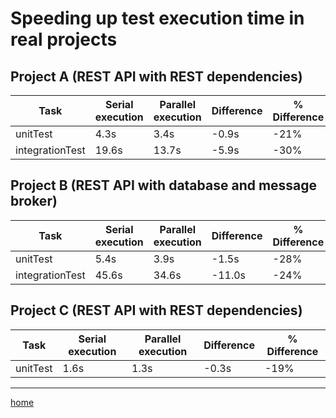 # Speeding up test execution time in real projects

## Project A (REST API with REST dependencies)

| Task            | Serial execution | Parallel execution | Difference | % Difference |
|-----------------|------------------|--------------------|------------|--------------|
| unitTest        | 4.3s             | 3.4s               | -0.9s      | -21%         |
| integrationTest | 19.6s            | 13.7s              | -5.9s      | -30%         |

## Project B (REST API with database and message broker)

| Task            | Serial execution | Parallel execution | Difference | % Difference |
|-----------------|------------------|--------------------|------------|--------------|
| unitTest        | 5.4s             | 3.9s               | -1.5s      | -28%         |
| integrationTest | 45.6s            | 34.6s              | -11.0s     | -24%         |

## Project C (REST API with REST dependencies)

| Task     | Serial execution | Parallel execution | Difference | % Difference |
|----------|------------------|--------------------|------------|--------------|
| unitTest | 1.6s             | 1.3s               | -0.3s      | -19%         |

---

[home](../README.md)
